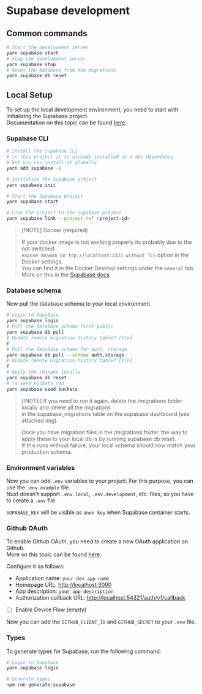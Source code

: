 # Supabase development

## Common commands

```bash
# Start the development server
yarn supabase start
# Stop the development server
yarn supabase stop
# Reset the database from the migrations
yarn supabase db reset
```

## Local Setup

To set up the local development environment, you need to start with initializing the Supabase project.  
Documentation on this topic can be found [here](https://supabase.com/docs/guides/local-development).

### Supabase CLI

```bash
# Install the Supabase CLI 
# in this project it is already installed as a dev dependency
# but you can install it globally
yarn add supabase -D

# Initialize the Supabase project
yarn supabase init

# Start the Supabase project
yarn supabase start

# Link the project to the Supabase project
yarn supabase link --project-ref <project-id>
```

> [!NOTE] Docker (required)
>
> If your docker image is not working properly its probably due to the not switched  
> `expose deamon on tcp://localhost:2375 without TLS` option in the Docker settings.  
> You can find it in the Docker Desktop settings under the `General` tab.  
> More on this in the [Supabase docs](https://supabase.com/docs/guides/local-development/cli/getting-started).

### Database schema

Now pull the database schema to your local environment.

```bash
# Login to Supabase
yarn supabase login
# Pull the database schema first public
yarn supabase db pull
# Update remote migration history table? [Y/n] 
Y
# Pull the database schema for auth, storage
yarn supabase db pull --schema auth,storage
# Update remote migration history table? [Y/n]
Y
# Apply the changes locally
yarn supabase db reset
# To seed buckets run
yarn supabase seed buckets
```

> [!NOTE] If you need to run it again, delete the /migrations folder locally and delete all the migrations  
> in the supabase_migrations table on the supabase dashboard (see attached img).
>
> Once you have migration files in the /migrations folder, the way to apply these to your local db is by running supabase db reset.  
> If this runs without failure, your local schema should now match your  production schema.

### Environment variables

Now you can add `.env` variables to your project. For this purpose, you can use the `.env.example` file.  
Nuxt doesn't support `.env.local`, `.env.development`, etc. files, so you have to create a `.env` file.

`SUPABASE_KEY` will be visible as `anon key` when Supabase container starts.

### Github OAuth

To enable Github OAuth, you need to create a new OAuth application on Github.  
More on this topic can be found [here](https://supabase.com/docs/guides/auth/social-login/auth-github).

Configure it as follows:

- Application name: `your dev app name`
- Homepage URL: <http://localhost:3000>
- App description: `your app description`
- Authorization callback URL: <http://localhost:54321/auth/v1/callback>
- [ ] Enable Device Flow (empty)

Now you can add the `GITHUB_CLIENT_ID` and `GITHUB_SECRET` to your `.env` file.

### Types

To generate types for Supabase, run the following command:

```bash
# Login to Supabase
yarn supabase login

# Generate types
npm run generate:supabase
```
